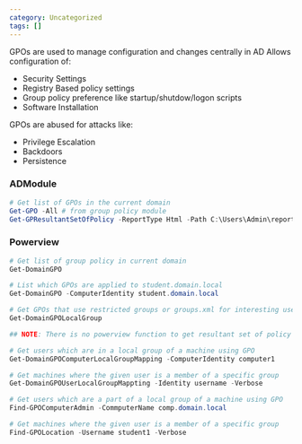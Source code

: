 ```yaml
---
category: Uncategorized
tags: []
---
```

GPOs are used to manage configuration and changes centrally in AD
Allows configuration of:
* Security Settings
* Registry Based policy settings
* Group policy preference like startup/shutdow/logon scripts
* Software Installation

GPOs are abused for attacks like:
* Privilege Escalation
* Backdoors
* Persistence
### ADModule
```powershell
# Get list of GPOs in the current domain
Get-GPO -All # from group policy module
Get-GPResultantSetOfPolicy -ReportType Html -Path C:\Users\Admin\report.html
```
### Powerview
```powershell
# Get list of group policy in current domain
Get-DomainGPO

# List which GPOs are applied to student.domain.local
Get-DomainGPO -ComputerIdentity student.domain.local

# Get GPOs that use restricted groups or groups.xml for interesting users
Get-DomainGPOLocalGroup

## NOTE: There is no powerview function to get resultant set of policy 

# Get users which are in a local group of a machine using GPO
Get-DomainGPOComputerLocalGroupMapping -ComputerIdentity computer1

# Get machines where the given user is a member of a specific group
Get-DomainGPOUserLocalGroupMappting -Identity username -Verbose

# Get users which are a part of a local group of a machine using GPO
Find-GPOComputerAdmin -CommputerName comp.domain.local

# Get machines where the given user is a member of a specific group
Find-GPOLocation -Username student1 -Verbose
```
